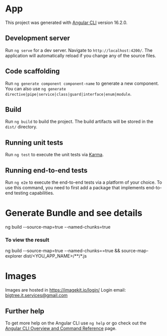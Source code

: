 # App

This project was generated with [Angular CLI](https://github.com/angular/angular-cli) version 16.2.0.

## Development server

Run `ng serve` for a dev server. Navigate to `http://localhost:4200/`. The application will automatically reload if you change any of the source files.

## Code scaffolding

Run `ng generate component component-name` to generate a new component. You can also use `ng generate directive|pipe|service|class|guard|interface|enum|module`.

## Build

Run `ng build` to build the project. The build artifacts will be stored in the `dist/` directory.

## Running unit tests

Run `ng test` to execute the unit tests via [Karma](https://karma-runner.github.io).

## Running end-to-end tests

Run `ng e2e` to execute the end-to-end tests via a platform of your choice. To use this command, you need to first add a package that implements end-to-end testing capabilities.

# Generate Bundle and see details
ng build --source-map=true --named-chunks=true
### To view the result
ng build --source-map=true --named-chunks==true && source-map-explorer dist/<YOU_APP_NAME>/**/*.js

# Images
Images are hosted in https://imagekit.io/login/
Login email: bigtree.it.services@gmail.com

## Further help

To get more help on the Angular CLI use `ng help` or go check out the [Angular CLI Overview and Command Reference](https://angular.io/cli) page.
